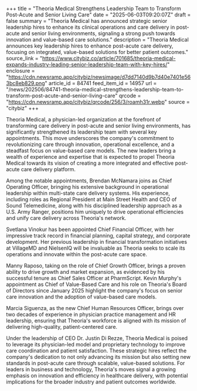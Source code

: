 +++
title = "Theoria Medical Strengthens Leadership Team to Transform Post-Acute and Senior Living Care"
date = "2025-06-03T09:20:07Z"
draft = false
summary = "Theoria Medical has announced strategic senior leadership hires to enhance its clinical operations and care delivery in post-acute and senior living environments, signaling a strong push towards innovation and value-based care solutions."
description = "Theoria Medical announces key leadership hires to enhance post-acute care delivery, focusing on integrated, value-based solutions for better patient outcomes."
source_link = "https://www.citybiz.co/article/701685/theoria-medical-expands-industry-leading-senior-leadership-team-with-key-hires/"
enclosure = "https://cdn.newsramp.app/citybiz/newsimage/d7dd7140d9b7d40e7401e563bc8eb829.png"
article_id = 84741
feed_item_id = 14957
url = "/news/202506/84741-theoria-medical-strengthens-leadership-team-to-transform-post-acute-and-senior-living-care"
qrcode = "https://cdn.newsramp.app/citybiz/qrcode/256/3/roamh31r.webp"
source = "citybiz"
+++

<p>Theoria Medical, a physician-led organization at the forefront of transforming care delivery in post-acute and senior living environments, has significantly strengthened its leadership team with several key appointments. This move underscores the company's commitment to revolutionizing care through innovation, operational excellence, and a steadfast focus on value-based care models. The new leaders bring a wealth of experience and expertise that is expected to propel Theoria Medical towards its vision of creating a more integrated and effective post-acute care delivery platform.</p><p>Among the notable appointments, Brendan McNamara joins as Chief Operating Officer, bringing his extensive background in operational leadership within multi-state care delivery systems. His experience, including roles as Regional President at Main Street Health and CEO of Sound Telemedicine, along with his disciplined leadership approach as a U.S. Army Ranger, positions him uniquely to drive operational efficiencies and unify care delivery across Theoria's network.</p><p>Svetlana Vinokur has been appointed Chief Financial Officer, with her impressive track record in financial planning, capital strategy, and corporate development. Her previous leadership in financial transformation initiatives at VillageMD and NielsenIQ will be invaluable as Theoria seeks to scale its operations and innovate within the post-acute care space.</p><p>Manny Raposo, taking on the role of Chief Growth Officer, brings a proven ability to drive growth and market expansion, as evidenced by his successful tenure as Chief Sales Officer at PharmScript. Kevin Murphy's appointment as Chief of Value-Based Care and his role on Theoria's Board of Directors since January 2025 highlight the company's focus on senior care innovation and the adoption of value-based care models.</p><p>Marcia Siguenza, as the new Chief Human Resources Officer, brings over two decades of experience in physician practice management and HR leadership, ensuring that Theoria's workforce is aligned with its mission of delivering high-quality, patient-centered care.</p><p>Under the leadership of CEO Dr. Justin Di Rezze, Theoria Medical is poised to leverage its physician-led model and proprietary technology to improve care coordination and patient satisfaction. These strategic hires reflect the company's dedication to not only advancing its mission but also setting new standards in post-acute care through scalable, value-based solutions. For leaders in business and technology, Theoria's moves signal a growing emphasis on innovation and efficiency in healthcare delivery, with potential implications for the broader industry and patient outcomes worldwide.</p>